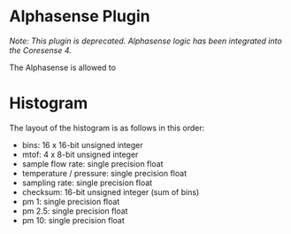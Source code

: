 <!--
waggle_topic=/plugins_and_code
-->

# Alphasense Plugin

*Note: This plugin is deprecated. Alphasense logic has been integrated into the Coresense 4.*

The Alphasense is allowed to

# Histogram

The layout of the histogram is as follows in this order:

* bins: 16 x 16-bit unsigned integer
* mtof: 4 x 8-bit unsigned integer
* sample flow rate: single precision float
* temperature / pressure: single precision float
* sampling rate: single precision float
* checksum: 16-bit unsigned integer (sum of bins)
* pm 1: single precision float
* pm 2.5: single precision float
* pm 10: single precision float

